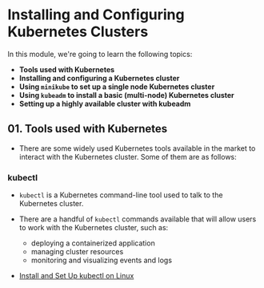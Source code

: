 # Installing and Configuring Kubernetes Clusters

In this module, we're going to learn the following topics:

- **Tools used with Kubernetes**
- **Installing and configuring a Kubernetes cluster**
- **Using `minikube` to set up a single node Kubernetes cluster**
- **Using `kubeadm` to install a basic (multi-node) Kubernetes cluster**
- **Setting up a highly available cluster with kubeadm**

## 01. Tools used with Kubernetes

- There are some widely used Kubernetes tools available in the market to interact with the Kubernetes cluster. Some of them are as follows:

### kubectl

- `kubectl` is a Kubernetes command-line tool used to talk to the Kubernetes cluster.
- There are a handful of `kubectl` commands available that will allow users to work with the Kubernetes cluster, such as:

  - deploying a containerized application
  - managing cluster resources
  - monitoring and visualizing events and logs

- [Install and Set Up kubectl on Linux](https://kubernetes.io/docs/tasks/tools/install-kubectl-linux/)
